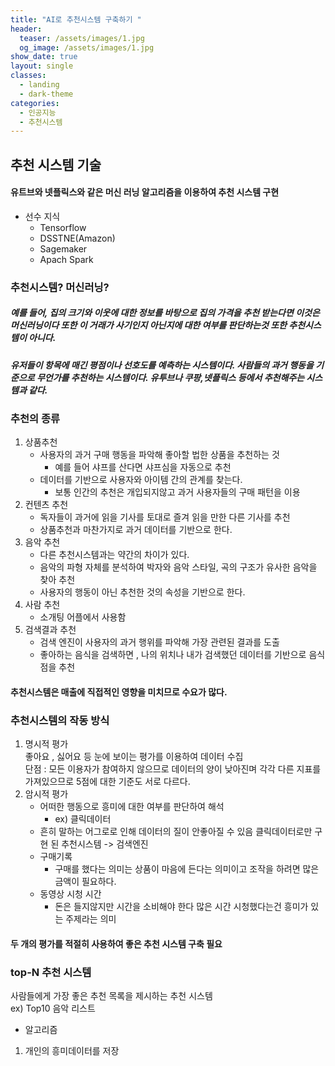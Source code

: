 ```yaml
---
title: "AI로 추천시스템 구축하기 "
header:
  teaser: /assets/images/1.jpg
  og_image: /assets/images/1.jpg
show_date: true
layout: single
classes:
  - landing
  - dark-theme
categories:
  - 인공지능
  - 추천시스템
---   
```


##  추천 시스템 기술
#### 유트브와 넷플릭스와 같은 머신 러닝 알고리즘을 이용하여 추천 시스템 구현
- 선수 지식
    - Tensorflow   
    - DSSTNE(Amazon)
    - Sagemaker
    - Apach Spark

### 추천시스템? 머신러닝?

##### 예를 들어, 집의 크기와 이웃에 대한 정보를 바탕으로 집의 가격을 추천 받는다면 이것은 머신러닝이다 또한 이 거래가 사기인지 아닌지에 대한 여부를 판단하는것 또한 추천시스템이 아니다.  

##### 유저들이 항목에 매긴 평점이나 선호도를 예측하는 시스템이다. 사람들의 과거 행동을 기준으로 무언가를 추천하는 시스템이다. 유투브나 쿠팡,넷플릭스 등에서 추천해주는 시스템과 같다.

### 추천의 종류
1. 상품추천
    - 사용자의 과거 구매 행동을 파악해 좋아할 법한  상품을 추천하는 것
        - 예를 들어 샤프를 산다면 샤프심을 자동으로 추천
    - 데이터를 기반으로 사용자와 아이템 간의 관계를 찾는다.
        - 보통 인간의 추천은 개입되지않고 과거 사용자들의 구매 패턴을 이용
2. 컨텐츠 추천
    - 독자들이 과거에 읽을 기사를 토대로 즐겨 읽을 만한 다른 기사를 추천
    - 상품추천과 마찬가지로 과거 데이터를 기반으로 한다.
3. 음악 추천
    - 다른 추천시스템과는 약간의 차이가 있다.
    - 음악의 파형 자체를 분석하여 박자와 음악 스타일, 곡의 구조가 유사한 음악을 찾아 추천
    - 사용자의 행동이 아닌 추천한 것의 속성을 기반으로 한다.
4. 사람 추천
    - 소개팅 어플에서 사용함
5. 검색결과 추천
    - 검색 엔진이 사용자의 과거 행위를 파악해 가장 관련된 결과를 도출
    - 좋아하는 음식을 검색하면 , 나의 위치나 내가 검색했던 데이터를 기반으로 음식점을 추천

#### 추천시스템은 매출에 직접적인 영향을 미치므로 수요가 많다.

### 추천시스템의 작동 방식

1. 명시적 평가  
좋아요 , 싫어요 등 눈에 보이는 평가를 이용하여 데이터 수집  
단점 : 모든 이용자가 참여하지 않으므로 데이터의 양이 낮아진며 각각 다른 지표를 가져있으므로 5점에 대한 기준도 서로 다르다.
2. 암시적 평가
    - 어떠한 행동으로 흥미에 대한 여부를 판단하여 해석
        - ex) 클릭데이터
    - 흔히 말하는 어그로로 인해 데이터의 질이 안좋아질 수 있음 클릭데이터로만 구현 된 추천시스템 -> 검색엔진
    - 구매기록
        - 구매를 했다는 의미는 상품이 마음에 든다는 의미이고 조작을 하려면 많은 금액이 필요하다.
    - 동영상 시청 시간
        - 돈은 들지않지만 시간을 소비해야 한다 많은 시간 시청했다는건 흥미가 있는 주제라는 의미

#### 두 개의 평가를 적절히 사용하여 좋은 추천 시스템 구축 필요

### top-N 추천 시스템
사람들에게 가장 좋은 추천 목록을 제시하는 추천 시스템  
ex) Top10 음악 리스트
 
- 알고리즘
1. 개인의 흥미데이터를 저장